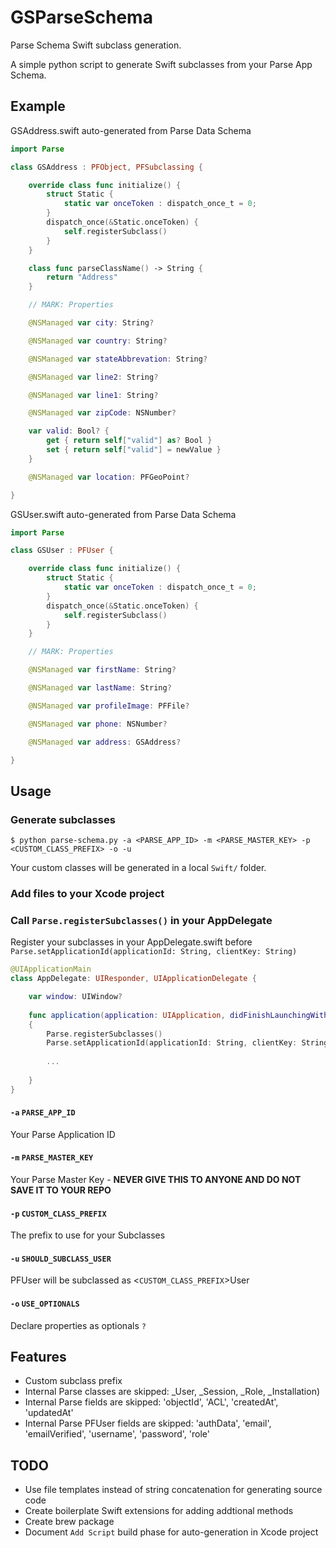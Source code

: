 # GSParseSchema
Parse Schema Swift subclass generation.

A simple python script to generate Swift subclasses from your Parse App Schema.

## Example
GSAddress.swift auto-generated from Parse Data Schema
```swift
import Parse

class GSAddress : PFObject, PFSubclassing {

	override class func initialize() {
		struct Static {
			static var onceToken : dispatch_once_t = 0;
		}
		dispatch_once(&Static.onceToken) {
			self.registerSubclass()
		}
	}

	class func parseClassName() -> String {
		return "Address"
	}

	// MARK: Properties

	@NSManaged var city: String?

	@NSManaged var country: String?

	@NSManaged var stateAbbrevation: String?

	@NSManaged var line2: String?

	@NSManaged var line1: String?

	@NSManaged var zipCode: NSNumber?

	var valid: Bool? {
		get { return self["valid"] as? Bool }
		set { return self["valid"] = newValue }
	}

	@NSManaged var location: PFGeoPoint?

}
```

GSUser.swift auto-generated from Parse Data Schema
```swift
import Parse

class GSUser : PFUser {

	override class func initialize() {
		struct Static {
			static var onceToken : dispatch_once_t = 0;
		}
		dispatch_once(&Static.onceToken) {
			self.registerSubclass()
		}
	}

	// MARK: Properties

	@NSManaged var firstName: String?

	@NSManaged var lastName: String?

	@NSManaged var profileImage: PFFile?

	@NSManaged var phone: NSNumber?

	@NSManaged var address: GSAddress?

}
```

## Usage

### Generate subclasses
```
$ python parse-schema.py -a <PARSE_APP_ID> -m <PARSE_MASTER_KEY> -p <CUSTOM_CLASS_PREFIX> -o -u
```
Your custom classes will be generated in a local `Swift/` folder.  

### Add files to your Xcode project

### Call `Parse.registerSubclasses()` in your AppDelegate
Register your subclasses in your AppDelegate.swift before `Parse.setApplicationId(applicationId: String, clientKey: String)`
```swift
@UIApplicationMain
class AppDelegate: UIResponder, UIApplicationDelegate {

	var window: UIWindow?
    
	func application(application: UIApplication, didFinishLaunchingWithOptions launchOptions: [NSObject: AnyObject]?) -> Bool
	{
        Parse.registerSubclasses()
        Parse.setApplicationId(applicationId: String, clientKey: String)
       
        ...
         
    }
}
```

#### `-a` `PARSE_APP_ID`
Your Parse Application ID

#### `-m` `PARSE_MASTER_KEY`
Your Parse Master Key - **NEVER GIVE THIS TO ANYONE AND DO NOT SAVE IT TO YOUR REPO**

#### `-p` `CUSTOM_CLASS_PREFIX`
The prefix to use for your Subclasses

#### `-u` `SHOULD_SUBCLASS_USER`
PFUser will be subclassed as <`CUSTOM_CLASS_PREFIX`>User

#### `-o` `USE_OPTIONALS`
Declare properties as optionals `?`


## Features
- Custom subclass prefix
- Internal Parse classes are skipped: _User, _Session, _Role, _Installation)
- Internal Parse fields are skipped: 'objectId', 'ACL', 'createdAt', 'updatedAt'
- Internal Parse PFUser fields are skipped: 'authData', 'email', 'emailVerified', 'username', 'password', 'role'

## TODO
- Use file templates instead of string concatenation for generating source code
- Create boilerplate Swift extensions for adding addtional methods
- Create brew package
- Document `Add Script` build phase for auto-generation in Xcode project
